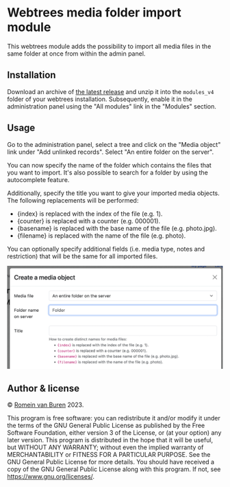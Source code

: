 # Webtrees media folder import module

This webtrees module adds the possibility to import all media files in the same folder at once from within the admin panel.

## Installation

Download an archive of [the latest release](https://github.com/garraflavatra/webtrees-media-folder-import/releases/latest) and unzip it into the `modules_v4` folder of your webtrees installation. Subsequently, enable it in the administration panel using the "All modules" link in the "Modules" section.

## Usage

Go to the administration panel, select a tree and click on the "Media object" link under "Add unlinked records". Select "An entire folder on the server".

You can now specify the name of the folder which contains the files that you want to import. It's also possible to search for a folder by using the autocomplete feature.

Additionally, specify the title you want to give your imported media objects. The following replacements will be performed:

* {index} is replaced with the index of the file (e.g. 1).
* {counter} is replaced with a counter (e.g. 000001).
* {basename} is replaced with the base name of the file (e.g. photo.jpg).
* {filename} is replaced with the name of the file (e.g. photo).

You can optionally specify additional fields (i.e. media type, notes and restriction) that will be the same for all imported files.

![Screenshot](./resources/screenshot.png)

## Author & license

© [Romein van Buren](mailto:romein@vburen.nl) 2023.

This program is free software: you can redistribute it and/or modify it under the terms of the GNU General Public License as published by the Free Software Foundation, either version 3 of the License, or (at your option) any later version. This program is distributed in the hope that it will be useful, but WITHOUT ANY WARRANTY; without even the implied warranty of MERCHANTABILITY or FITNESS FOR A PARTICULAR PURPOSE. See the GNU General Public License for more details. You should have received a copy of the GNU General Public License along with this program. If not, see <https://www.gnu.org/licenses/>.
